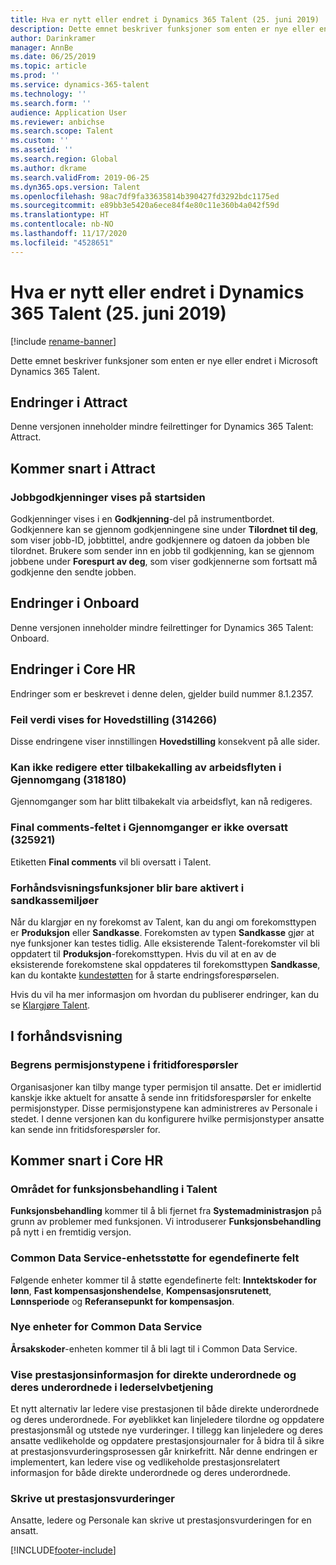 ```yaml
---
title: Hva er nytt eller endret i Dynamics 365 Talent (25. juni 2019)
description: Dette emnet beskriver funksjoner som enten er nye eller endret i Microsoft Dynamics 365 Talent.
author: Darinkramer
manager: AnnBe
ms.date: 06/25/2019
ms.topic: article
ms.prod: ''
ms.service: dynamics-365-talent
ms.technology: ''
ms.search.form: ''
audience: Application User
ms.reviewer: anbichse
ms.search.scope: Talent
ms.custom: ''
ms.assetid: ''
ms.search.region: Global
ms.author: dkrame
ms.search.validFrom: 2019-06-25
ms.dyn365.ops.version: Talent
ms.openlocfilehash: 98ac7df9fa33635814b390427fd3292bdc1175ed
ms.sourcegitcommit: e89bb3e5420a6ece84f4e80c11e360b4a042f59d
ms.translationtype: HT
ms.contentlocale: nb-NO
ms.lasthandoff: 11/17/2020
ms.locfileid: "4528651"
---
```

# <a name="whats-new-or-changed-in-dynamics-365-talent-june-25-2019"></a>Hva er nytt eller endret i Dynamics 365 Talent (25. juni 2019)

[!include [rename-banner](~/includes/cc-data-platform-banner.md)]

Dette emnet beskriver funksjoner som enten er nye eller endret i Microsoft Dynamics 365 Talent.

## <a name="changes-in-attract"></a>Endringer i Attract

Denne versjonen inneholder mindre feilrettinger for Dynamics 365 Talent: Attract.

## <a name="coming-soon-in-attract"></a>Kommer snart i Attract

### <a name="job-approvals-appear-on-the-home-page"></a>Jobbgodkjenninger vises på startsiden

Godkjenninger vises i en **Godkjenning**-del på instrumentbordet. Godkjennere kan se gjennom godkjenningene sine under **Tilordnet til deg**, som viser jobb-ID, jobbtittel, andre godkjennere og datoen da jobben ble tilordnet. Brukere som sender inn en jobb til godkjenning, kan se gjennom jobbene under **Forespurt av deg**, som viser godkjennerne som fortsatt må godkjenne den sendte jobben.

## <a name="changes-in-onboard"></a>Endringer i Onboard
Denne versjonen inneholder mindre feilrettinger for Dynamics 365 Talent: Onboard.

## <a name="changes-in-core-hr"></a>Endringer i Core HR

Endringer som er beskrevet i denne delen, gjelder build nummer 8.1.2357.

### <a name="incorrect-value-displayed-for-primary-position-314266"></a>Feil verdi vises for Hovedstilling (314266)

Disse endringene viser innstillingen **Hovedstilling** konsekvent på alle sider.

### <a name="cant-edit-after-recalling-the-workflow-in-review-318180"></a>Kan ikke redigere etter tilbakekalling av arbeidsflyten i Gjennomgang (318180)

Gjennomganger som har blitt tilbakekalt via arbeidsflyt, kan nå redigeres.

### <a name="final-comments-field-in-reviews-isnt-translated-325921"></a>Final comments-feltet i Gjennomganger er ikke oversatt (325921)

Etiketten **Final comments** vil bli oversatt i Talent.

### <a name="preview-features-will-be-enabled-only-in-sandbox-environments"></a>Forhåndsvisningsfunksjoner blir bare aktivert i sandkassemiljøer

Når du klargjør en ny forekomst av Talent, kan du angi om forekomsttypen er **Produksjon** eller **Sandkasse**. Forekomsten av typen **Sandkasse** gjør at nye funksjoner kan testes tidlig. Alle eksisterende Talent-forekomster vil bli oppdatert til **Produksjon**-forekomsttypen. Hvis du vil at en av de eksisterende forekomstene skal oppdateres til forekomsttypen **Sandkasse**, kan du kontakte [kundestøtten](https://docs.microsoft.com/dynamics365/unified-operations/talent/talent-support) for å starte endringsforespørselen.

Hvis du vil ha mer informasjon om hvordan du publiserer endringer, kan du se [Klargjøre Talent](https://docs.microsoft.com/dynamics365/unified-operations/talent/provisioning-talent).

## <a name="in-preview"></a>I forhåndsvisning

### <a name="restrict-the-leave-types-in-time-off-requests"></a>Begrens permisjonstypene i fritidforespørsler

Organisasjoner kan tilby mange typer permisjon til ansatte. Det er imidlertid kanskje ikke aktuelt for ansatte å sende inn fritidsforespørsler for enkelte permisjonstyper. Disse permisjonstypene kan administreres av Personale i stedet. I denne versjonen kan du konfigurere hvilke permisjonstyper ansatte kan sende inn fritidsforespørsler for. 

## <a name="coming-soon-in-core-hr"></a>Kommer snart i Core HR

### <a name="feature-management-area-in-talent"></a>Området for funksjonsbehandling i Talent

**Funksjonsbehandling** kommer til å bli fjernet fra **Systemadministrasjon** på grunn av problemer med funksjonen. Vi introduserer **Funksjonsbehandling** på nytt i en fremtidig versjon. 

### <a name="common-data-service-entity-support-for-custom-fields"></a>Common Data Service-enhetsstøtte for egendefinerte felt

Følgende enheter kommer til å støtte egendefinerte felt: **Inntektskoder for lønn**, **Fast kompensasjonshendelse**, **Kompensasjonsrutenett**, **Lønnsperiode** og **Referansepunkt for kompensasjon**. 

### <a name="new-common-data-service-entities"></a>Nye enheter for Common Data Service

**Årsakskoder**-enheten kommer til å bli lagt til i Common Data Service.

### <a name="view-performance-information-for-direct-and-extended-reports-in-manager-self-service"></a>Vise prestasjonsinformasjon for direkte underordnede og deres underordnede i lederselvbetjening

Et nytt alternativ lar ledere vise prestasjonen til både direkte underordnede og deres underordnede. For øyeblikket kan linjeledere tilordne og oppdatere prestasjonsmål og utstede nye vurderinger. I tillegg kan linjeledere og deres ansatte vedlikeholde og oppdatere prestasjonsjournaler for å bidra til å sikre at prestasjonsvurderingsprosessen går knirkefritt. Når denne endringen er implementert, kan ledere vise og vedlikeholde prestasjonsrelatert informasjon for både direkte underordnede og deres underordnede.

### <a name="print-performance-reviews"></a>Skrive ut prestasjonsvurderinger

Ansatte, ledere og Personale kan skrive ut prestasjonsvurderingen for en ansatt.


[!INCLUDE[footer-include](../includes/footer-banner.md)]